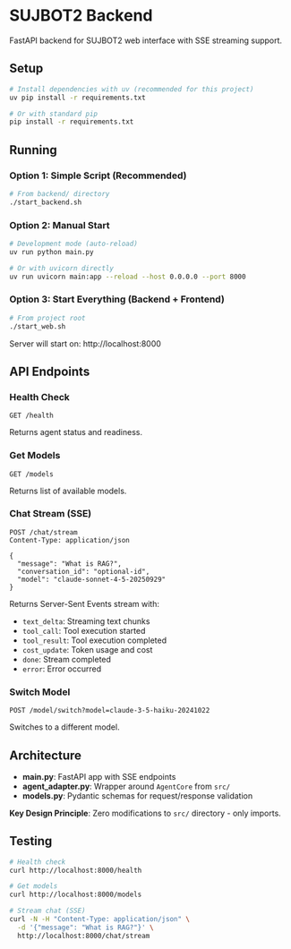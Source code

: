 # SUJBOT2 Backend

FastAPI backend for SUJBOT2 web interface with SSE streaming support.

## Setup

```bash
# Install dependencies with uv (recommended for this project)
uv pip install -r requirements.txt

# Or with standard pip
pip install -r requirements.txt
```

## Running

### Option 1: Simple Script (Recommended)

```bash
# From backend/ directory
./start_backend.sh
```

### Option 2: Manual Start

```bash
# Development mode (auto-reload)
uv run python main.py

# Or with uvicorn directly
uv run uvicorn main:app --reload --host 0.0.0.0 --port 8000
```

### Option 3: Start Everything (Backend + Frontend)

```bash
# From project root
./start_web.sh
```

Server will start on: http://localhost:8000

## API Endpoints

### Health Check
```
GET /health
```

Returns agent status and readiness.

### Get Models
```
GET /models
```

Returns list of available models.

### Chat Stream (SSE)
```
POST /chat/stream
Content-Type: application/json

{
  "message": "What is RAG?",
  "conversation_id": "optional-id",
  "model": "claude-sonnet-4-5-20250929"
}
```

Returns Server-Sent Events stream with:
- `text_delta`: Streaming text chunks
- `tool_call`: Tool execution started
- `tool_result`: Tool execution completed
- `cost_update`: Token usage and cost
- `done`: Stream completed
- `error`: Error occurred

### Switch Model
```
POST /model/switch?model=claude-3-5-haiku-20241022
```

Switches to a different model.

## Architecture

- **main.py**: FastAPI app with SSE endpoints
- **agent_adapter.py**: Wrapper around `AgentCore` from `src/`
- **models.py**: Pydantic schemas for request/response validation

**Key Design Principle**: Zero modifications to `src/` directory - only imports.

## Testing

```bash
# Health check
curl http://localhost:8000/health

# Get models
curl http://localhost:8000/models

# Stream chat (SSE)
curl -N -H "Content-Type: application/json" \
  -d '{"message": "What is RAG?"}' \
  http://localhost:8000/chat/stream
```
